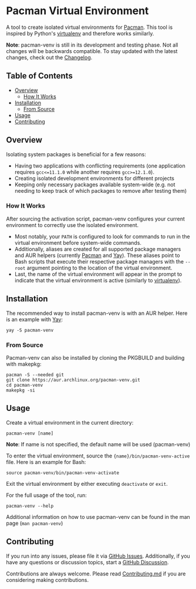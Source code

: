 # Pacman Virtual Environment
A tool to create isolated virtual environments for [Pacman][0]. This tool is inspired
by Python's [virtualenv][1] and therefore works similarly.

**Note**: pacman-venv is still in its development and testing phase. Not all changes
will be backwards compatible. To stay updated with the latest changes, check out the
[Changelog](CHANGELOG.md).
## Table of Contents
- [Overview](#overview)
    * [How It Works](#how-it-works)
- [Installation](#installation)
    * [From Source](#from-source)
- [Usage](#usage)
- [Contributing](#contributing)

## Overview
Isolating system packages is beneficial for a few reasons:
- Having two applications with conflicting requirements (one application requires
`gcc<=11.1.0` while another requires `gcc>=12.1.0`).
- Creating isolated development environments for different projects
- Keeping only necessary packages available system-wide (e.g. not needing to keep
track of which packages to remove after testing them)

### How It Works
After sourcing the activation script, pacman-venv configures your current environment
to correctly use the isolated environment.
- Most notably, your `PATH` is configured to look for commands to run in the virtual
environment before system-wide commands.
- Additionally, aliases are created for all supported package managers and AUR helpers
(currently [Pacman][0] and [Yay][2]). These aliases point to Bash scripts that execute
their respective package managers with the `--root` argument pointing to the location of
the virtual environment.
- Last, the name of the virtual environment will appear in the prompt to indicate that the
virtual environment is active (similarly to [virtualenv][1]).

## Installation
The recommended way to install pacman-venv is with an AUR helper. Here is an example with [Yay][2]:
```shell
yay -S pacman-venv
```

### From Source
Pacman-venv can also be installed by cloning the PKGBUILD and building with makepkg:
```shell
pacman -S --needed git
git clone https://aur.archlinux.org/pacman-venv.git
cd pacman-venv
makepkg -si
```

## Usage
Create a virtual environment in the current directory:
```shell
pacman-venv [name]
```
**Note**: If name is not specified, the default name will be used (pacman-venv)

To enter the virtual environment, source the `{name}/bin/pacman-venv-active` file. Here is
an example for Bash:
```shell
source pacman-venv/bin/pacman-venv-activate
```

Exit the virtual environment by either executing `deactivate` or `exit`.

For the full usage of the tool, run:
```shell
pacman-venv --help
```

Additional information on how to use pacman-venv can be found in the man page (`man pacman-venv`)

## Contributing
If you run into any issues, please file it via [GitHub Issues][3]. Additionally, if you
have any questions or discussion topics, start a [GitHub Discussion][4].

Contributions are always welcome. Please read [Contributing.md](CONTRIBUTING.md) if you are considering making contributions.

[0]: https://archlinux.org/pacman/
[1]: https://virtualenv.pypa.io/en/latest/
[2]: https://github.com/Jguer/yay
[3]: https://github.com/jdholtz/pacman-venv/issues/new/choose
[4]: https://github.com/jdholtz/pacman-venv/discussions/new/choose

